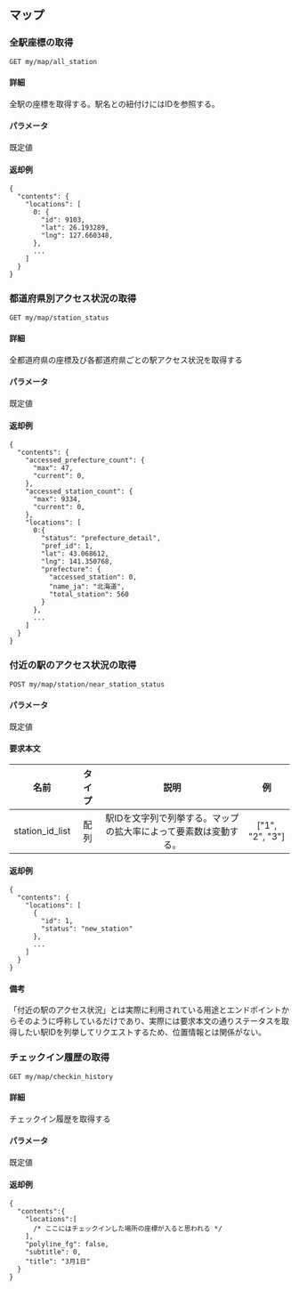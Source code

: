 ## マップ
### 全駅座標の取得
```
GET my/map/all_station
```
#### 詳細
全駅の座標を取得する。駅名との紐付けにはIDを参照する。

#### パラメータ
既定値
#### 返却例  
```
{
  "contents": {
    "locations": [
      0: {
        "id": 9103,
        "lat": 26.193289,
        "lng": 127.660348,
      },
      ...
    ]
  }
}
```

### 都道府県別アクセス状況の取得
```
GET my/map/station_status
```
#### 詳細
全都道府県の座標及び各都道府県ごとの駅アクセス状況を取得する
#### パラメータ
既定値
#### 返却例
```
{
  "contents": {
    "accessed_prefecture_count": {
      "max": 47,
      "current": 0,
    },
    "accessed_station_count": {
      "max": 9334,
      "current": 0,
    },
    "locations": [
      0:{
        "status": "prefecture_detail",
        "pref_id": 1,
        "lat": 43.068612,
        "lng": 141.350768,
        "prefecture": {
          "accessed_station": 0,
          "name_ja": "北海道",
          "total_station": 560
        }
      },
      ...
    ]
  }
}
```

### 付近の駅のアクセス状況の取得
```
POST my/map/station/near_station_status
```
#### パラメータ
既定値

#### 要求本文
|名前|タイプ|説明|例|
|:-:|:-:|:-:|:-:|
|station_id_list|配列|駅IDを文字列で列挙する。マップの拡大率によって要素数は変動する。|["1", "2", "3"]|

#### 返却例
```
{
  "contents": {
    "locations": [
      {
        "id": 1,
        "status": "new_station"
      },
      ...
    ]
  }
}
```

#### 備考
「付近の駅のアクセス状況」とは実際に利用されている用途とエンドポイントからそのように呼称しているだけであり、実際には要求本文の通りステータスを取得したい駅IDを列挙してリクエストするため、位置情報とは関係がない。

### チェックイン履歴の取得
```
GET my/map/checkin_history
```
#### 詳細
チェックイン履歴を取得する
#### パラメータ
既定値
#### 返却例
```
{
  "contents":{
    "locations":[
      /* ここにはチェックインした場所の座標が入ると思われる */
    ],
    "polyline_fg": false,
    "subtitle": 0,
    "title": "3月1日"
  }
}
```
